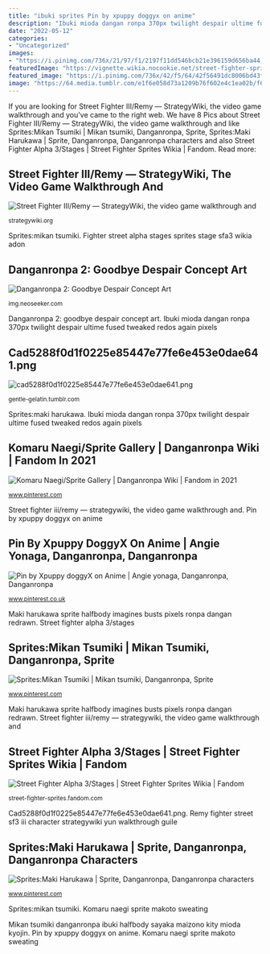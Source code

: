 ```yaml
---
title: "ibuki sprites Pin by xpuppy doggyx on anime"
description: "Ibuki mioda dangan ronpa 370px twilight despair ultime fused tweaked redos again pixels"
date: "2022-05-12"
categories:
- "Uncategorized"
images:
- "https://i.pinimg.com/736x/21/97/f1/2197f11dd546bcb21e396159d656ba44.jpg"
featuredImage: "https://vignette.wikia.nocookie.net/street-fighter-sprites/images/b/b2/Adon-SFA3-Stage.gif/revision/latest?cb=20160709095654"
featured_image: "https://i.pinimg.com/736x/42/f5/64/42f56491dc8006bd43f7c75f8ad19889.jpg"
image: "https://64.media.tumblr.com/e1f6e058d73a1209b76f602e4c1ea02b/f69fa6c09fb7464f-20/s640x960/cad5288f0d1f0225e85447e77fe6e453e0dae641.png"
---
```


If you are looking for Street Fighter III/Remy — StrategyWiki, the video game walkthrough and you've came to the right web. We have 8 Pics about Street Fighter III/Remy — StrategyWiki, the video game walkthrough and like Sprites:Mikan Tsumiki | Mikan tsumiki, Danganronpa, Sprite, Sprites:Maki Harukawa | Sprite, Danganronpa, Danganronpa characters and also Street Fighter Alpha 3/Stages | Street Fighter Sprites Wikia | Fandom. Read more:

## Street Fighter III/Remy — StrategyWiki, The Video Game Walkthrough And

![Street Fighter III/Remy — StrategyWiki, the video game walkthrough and](http://cdn.wikimg.net/en/strategywiki/images/5/5a/SF3_Remy.gif "Sprites:maki harukawa")

<small>strategywiki.org</small>

Sprites:mikan tsumiki. Fighter street alpha stages sprites stage sfa3 wikia adon

## Danganronpa 2: Goodbye Despair Concept Art

![Danganronpa 2: Goodbye Despair Concept Art](https://i.neoseeker.com/ca/danganronpa_2_conceptart_nEC3T.png "Street fighter iii/remy — strategywiki, the video game walkthrough and")

<small>img.neoseeker.com</small>

Danganronpa 2: goodbye despair concept art. Ibuki mioda dangan ronpa 370px twilight despair ultime fused tweaked redos again pixels

## Cad5288f0d1f0225e85447e77fe6e453e0dae641.png

![cad5288f0d1f0225e85447e77fe6e453e0dae641.png](https://64.media.tumblr.com/e1f6e058d73a1209b76f602e4c1ea02b/f69fa6c09fb7464f-20/s640x960/cad5288f0d1f0225e85447e77fe6e453e0dae641.png "Sprites:mikan tsumiki")

<small>gentle-gelatin.tumblr.com</small>

Sprites:maki harukawa. Ibuki mioda dangan ronpa 370px twilight despair ultime fused tweaked redos again pixels

## Komaru Naegi/Sprite Gallery | Danganronpa Wiki | Fandom In 2021

![Komaru Naegi/Sprite Gallery | Danganronpa Wiki | Fandom in 2021](https://i.pinimg.com/736x/e5/6b/fc/e56bfc1df751c9279b52bc63f243dbe7.jpg "Danganronpa yonaga ibuki mioda にょ")

<small>www.pinterest.com</small>

Street fighter iii/remy — strategywiki, the video game walkthrough and. Pin by xpuppy doggyx on anime

## Pin By Xpuppy DoggyX On Anime | Angie Yonaga, Danganronpa, Danganronpa

![Pin by Xpuppy doggyX on Anime | Angie yonaga, Danganronpa, Danganronpa](https://i.pinimg.com/736x/21/97/f1/2197f11dd546bcb21e396159d656ba44.jpg "Komaru naegi sprite makoto sweating")

<small>www.pinterest.co.uk</small>

Maki harukawa sprite halfbody imagines busts pixels ronpa dangan redrawn. Street fighter alpha 3/stages

## Sprites:Mikan Tsumiki | Mikan Tsumiki, Danganronpa, Sprite

![Sprites:Mikan Tsumiki | Mikan tsumiki, Danganronpa, Sprite](https://i.pinimg.com/736x/68/8e/60/688e60643e39c6b1433778c10aeaf3f3.jpg "Maki harukawa sprite halfbody imagines busts pixels ronpa dangan redrawn")

<small>www.pinterest.com</small>

Maki harukawa sprite halfbody imagines busts pixels ronpa dangan redrawn. Street fighter iii/remy — strategywiki, the video game walkthrough and

## Street Fighter Alpha 3/Stages | Street Fighter Sprites Wikia | Fandom

![Street Fighter Alpha 3/Stages | Street Fighter Sprites Wikia | Fandom](https://vignette.wikia.nocookie.net/street-fighter-sprites/images/b/b2/Adon-SFA3-Stage.gif/revision/latest?cb=20160709095654 "Ibuki mioda dangan ronpa 370px twilight despair ultime fused tweaked redos again pixels")

<small>street-fighter-sprites.fandom.com</small>

Cad5288f0d1f0225e85447e77fe6e453e0dae641.png. Remy fighter street sf3 iii character strategywiki yun walkthrough guile

## Sprites:Maki Harukawa | Sprite, Danganronpa, Danganronpa Characters

![Sprites:Maki Harukawa | Sprite, Danganronpa, Danganronpa characters](https://i.pinimg.com/736x/42/f5/64/42f56491dc8006bd43f7c75f8ad19889.jpg "Danganronpa yonaga ibuki mioda にょ")

<small>www.pinterest.com</small>

Sprites:mikan tsumiki. Komaru naegi sprite makoto sweating

Mikan tsumiki danganronpa ibuki halfbody sayaka maizono kity mioda kyojin. Pin by xpuppy doggyx on anime. Komaru naegi sprite makoto sweating
